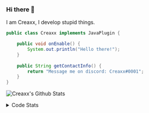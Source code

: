 ### Hi there 👋

I am Creaxx, I develop stupid things. 

```java
public class Creaxx implements JavaPlugin {

    public void onEnable() {
        System.out.println("Hello there!");
    }
    
    public String getContactInfo() {
        return "Message me on discord: Creaxx#0001";
    }
}
```

![Creaxx's Github Stats](https://github-readme-stats.vercel.app/api?username=CreaxxOG&show_icons=true&theme=dark&count_private=true)

<details>
  <summary>Code Stats</summary>

<!--START_SECTION:waka-->
![Code Time](http://img.shields.io/badge/Code%20Time-807%20hrs%2037%20mins-blue)

![Lines of code](https://img.shields.io/badge/From%20Hello%20World%20I%27ve%20Written-73%20Thousand%20lines%20of%20code-blue)

**🐱 My GitHub Data** 

> 🏆 328 Contributions in the Year 2022
 > 
> 📦 226.9 kB Used in GitHub's Storage 
 > 
> 🚫 Not Opted to Hire
 > 
> 📜 3 Public Repositories 
 > 
> 🔑 2 Private Repositories  
 > 
**I'm a Night 🦉** 

```text
🌞 Morning    6 commits      █░░░░░░░░░░░░░░░░░░░░░░░░   3.75% 
🌆 Daytime    61 commits     █████████░░░░░░░░░░░░░░░░   38.12% 
🌃 Evening    76 commits     ████████████░░░░░░░░░░░░░   47.5% 
🌙 Night      17 commits     ██░░░░░░░░░░░░░░░░░░░░░░░   10.62%

```
📅 **I'm Most Productive on Wednesday** 

```text
Monday       24 commits     ███░░░░░░░░░░░░░░░░░░░░░░   15.0% 
Tuesday      32 commits     █████░░░░░░░░░░░░░░░░░░░░   20.0% 
Wednesday    52 commits     ████████░░░░░░░░░░░░░░░░░   32.5% 
Thursday     11 commits     █░░░░░░░░░░░░░░░░░░░░░░░░   6.88% 
Friday       9 commits      █░░░░░░░░░░░░░░░░░░░░░░░░   5.62% 
Saturday     18 commits     ██░░░░░░░░░░░░░░░░░░░░░░░   11.25% 
Sunday       14 commits     ██░░░░░░░░░░░░░░░░░░░░░░░   8.75%

```


📊 **This Week I Spent My Time On** 

```text
💬 Programming Languages: 
Java                     14 hrs 6 mins       ██████████████████████░░░   91.03% 
TypeScript               24 mins             ░░░░░░░░░░░░░░░░░░░░░░░░░   2.69% 
XML                      21 mins             ░░░░░░░░░░░░░░░░░░░░░░░░░   2.27% 
Kotlin                   20 mins             ░░░░░░░░░░░░░░░░░░░░░░░░░   2.17% 
YAML                     6 mins              ░░░░░░░░░░░░░░░░░░░░░░░░░   0.68%

🔥 Editors: 
IntelliJ                 15 hrs 29 mins      █████████████████████████   100.0%

```

**I Mostly Code in Java** 

```text
Java                     5 repos             ███████████████░░░░░░░░░░   62.5% 
EJS                      1 repo              ███░░░░░░░░░░░░░░░░░░░░░░   12.5% 
Kotlin                   1 repo              ███░░░░░░░░░░░░░░░░░░░░░░   12.5% 
Python                   1 repo              ███░░░░░░░░░░░░░░░░░░░░░░   12.5%

```



 Last Updated on 26/08/2022 02:36:58 UTC
<!--END_SECTION:waka-->
</details>
